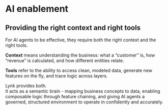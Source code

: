 # AI enablement

## Providing the right context and right tools

For AI agents to be effective, they require both the right context and the right tools.

**Context** means understanding the business: what a “customer” is, how “revenue” is calculated, and how different entities relate.&#x20;

**Tools** refer to the ability to access clean, modeled data, generate new features on the fly, and trace logic across layers.

Lynk provides both. \
It acts as a semantic brain - mapping business concepts to data, enabling composable logic through feature chaining, and giving AI agents a governed, structured environment to operate in confidently and accurately.
